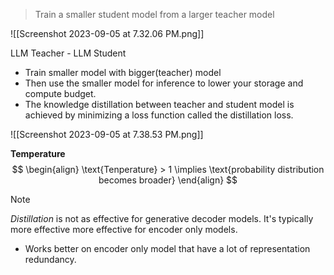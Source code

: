 

>Train a smaller student model from a larger teacher model

![[Screenshot 2023-09-05 at 7.32.06 PM.png]]

LLM Teacher - LLM Student
- Train smaller model with bigger(teacher) model
- Then use the smaller model for inference to lower your storage and compute budget.
- The knowledge distillation between teacher and student model is achieved by minimizing a loss function called the distillation loss.

![[Screenshot 2023-09-05 at 7.38.53 PM.png]]

__Temperature__
$$
\begin{align}
\text{Tenperature} > 1 \implies \text{probability distribution becomes broader}
\end{align}
$$

>[!note]
>_Distillation_ is not as effective for generative decoder models.
>It's typically more effective more effective for encoder only models.

- Works better on encoder only model that have a lot of representation redundancy.
